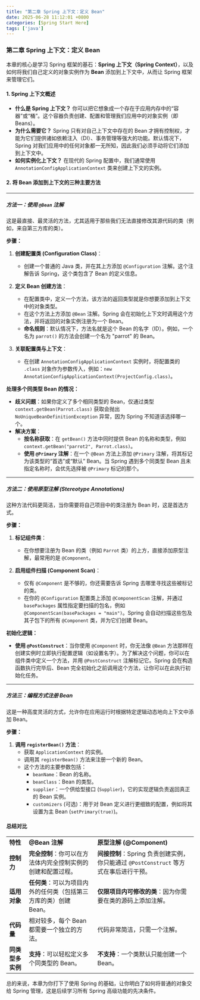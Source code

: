 ```yaml
---
title: "第二章 Spring 上下文：定义 Bean"
date: 2025-06-28 11:12:01 +0800
categories: [Spring Start Here]
tags: ['java']
---
```



### 第二章 Spring 上下文：定义 Bean

本章的核心是学习 Spring 框架的基石：**Spring 上下文（Spring Context）**，以及如何将我们自己定义的对象实例作为 **Bean** 添加到上下文中，从而让 Spring 框架来管理它们。

#### 1. Spring 上下文概述

- **什么是 Spring 上下文？** 你可以把它想象成一个存在于应用内存中的“容器”或“桶”。这个容器负责创建、配置和管理我们应用中的对象实例（即 Beans）。
- **为什么需要它？** Spring 只有对自己上下文中存在的 Bean 才拥有控制权，才能为它们提供诸如依赖注入（DI）、事务管理等强大的功能。默认情况下，Spring 对我们应用中的任何对象都一无所知，因此我们必须手动将它们添加到上下文中。
- **如何实例化上下文？** 在现代的 Spring 配置中，我们通常使用 `AnnotationConfigApplicationContext` 类来创建上下文的实例。

#### 2. 将 Bean 添加到上下文的三种主要方法

---

##### **方法一：使用 `@Bean` 注解**

这是最直接、最灵活的方法，尤其适用于那些我们无法直接修改其源代码的类（例如，来自第三方库的类）。

**步骤：**

1. **创建配置类 (Configuration Class)**：
    
    - 创建一个普通的 Java 类，并在其上方添加 `@Configuration` 注解。这个注解告诉 Spring，这个类包含了 Bean 的定义信息。
2. **定义 Bean 创建方法**：
    
    - 在配置类中，定义一个方法，该方法的返回类型就是你想要添加到上下文中的对象类型。
    - 在这个方法上方添加 `@Bean` 注解。Spring 会在初始化上下文时调用这个方法，并将返回的对象实例注册为一个 Bean。
    - **命名规则**：默认情况下，方法名就是这个 Bean 的名字（ID）。例如，一个名为 `parrot()` 的方法会创建一个名为 "parrot" 的 Bean。
3. **关联配置类与上下文**：
    
    - 在创建 `AnnotationConfigApplicationContext` 实例时，将配置类的 `.class` 对象作为参数传入，例如：`new AnnotationConfigApplicationContext(ProjectConfig.class)`。

**处理多个同类型 Bean 的情况：**

- **歧义问题**：如果你定义了多个相同类型的 Bean，仅通过类型 `context.getBean(Parrot.class)` 获取会抛出 `NoUniqueBeanDefinitionException` 异常，因为 Spring 不知道该选择哪一个。
- **解决方案**：
    - **按名称获取**：在 `getBean()` 方法中同时提供 Bean 的名称和类型，例如 `context.getBean("parrot2", Parrot.class)`。
    - **使用 `@Primary` 注解**：在一个 `@Bean` 方法上添加 `@Primary` 注解，将其标记为该类型的“首选”或“默认” Bean。当 Spring 遇到多个同类型 Bean 且未指定名称时，会优先选择被 `@Primary` 标记的那个。

---

##### **方法二：使用原型注解 (Stereotype Annotations)**

这种方法代码更简洁，当你需要将自己项目中的类注册为 Bean 时，这是首选方式。

**步骤：**

1. **标记组件类**：
    
    - 在你想要注册为 Bean 的类（例如 `Parrot` 类）的上方，直接添加原型注解，最常用的是 `@Component`。
2. **启用组件扫描 (Component Scan)**：
    
    - 仅有 `@Component` 是不够的，你还需要告诉 Spring 去哪里寻找这些被标记的类。
    - 在你的 `@Configuration` 配置类上添加 `@ComponentScan` 注解，并通过 `basePackages` 属性指定要扫描的包名，例如 `@ComponentScan(basePackages = "main")`。Spring 会自动扫描这些包及其子包下的所有 `@Component` 类，并为它们创建 Bean。

**初始化逻辑：**

- **使用 `@PostConstruct`**：当你使用 `@Component` 时，你无法像 `@Bean` 方法那样在创建实例时立即执行配置逻辑（如设置名字）。为了解决这个问题，你可以在组件类中定义一个方法，并用 `@PostConstruct` 注解标记它。Spring 会在构造函数执行完毕后、Bean 完全初始化之前调用这个方法，让你可以在此执行初始化任务。

---

##### **方法三：编程方式注册 Bean**

这是一种高度灵活的方式，允许你在应用运行时根据特定逻辑动态地向上下文中添加 Bean。

**步骤：**

1. **调用 `registerBean()` 方法**：
    - 获取 `ApplicationContext` 的实例。
    - 调用其 `registerBean()` 方法来注册一个新的 Bean。
    - 这个方法的主要参数包括：
        - `beanName`：Bean 的名称。
        - `beanClass`：Bean 的类型。
        - `supplier`：一个供给型接口 (`Supplier`)，它的实现逻辑负责返回真正的 Bean 实例。
        - `customizers` (可选)：用于对 Bean 定义进行更细致的配置，例如将其设置为主 Bean (`setPrimary(true)`)。

#### 总结对比

|            |                                       |                                                           |
| ---------- | ------------------------------------- | --------------------------------------------------------- |
| **特性**     | **@Bean 注解**                          | **原型注解 (@Component)**                                     |
| **控制力**    | **完全控制**：你可以在方法体内完全控制实例的创建和配置过程。      | **间接控制**：Spring 负责创建实例，你只能通过 `@PostConstruct` 等方式在事后进行干预。 |
| **适用对象**   | **任何类**：可以为项目内外的任何类（包括第三方库的类）创建 Bean。 | **仅限项目内可修改的类**：因为你需要在类的源码上添加注解。                           |
| **代码量**    | 相对较多，每个 Bean 都需要一个独立的方法。              | 代码非常简洁，只需一个注解。                                            |
| **同类型多实例** | **支持**：可以轻松定义多个同类型的 Bean。             | **不支持**：一个类默认只能创建一个 Bean。                                 |

总的来说，本章为你打下了使用 Spring 的基础，让你明白了如何将普通的对象交给 Spring 管理，这是后续学习所有 Spring 高级功能的先决条件。
